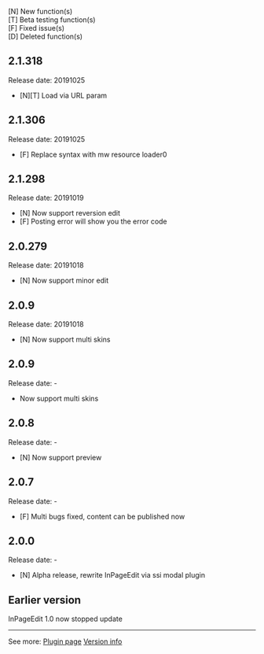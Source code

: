 
[N] New function(s)<br/>[T] Beta testing function(s)<br/>[F] Fixed issue(s)<br/>[D] Deleted function(s)
## 2.1.318
Release date: 20191025
* [N][T] Load via URL param

## 2.1.306
Release date: 20191025
* [F] Replace syntax with mw resource loader0

## 2.1.298
Release date: 20191019
* [N] Now support reversion edit
* [F] Posting error will show you the error code

## 2.0.279
Release date: 20191018
* [N] Now support minor edit

## 2.0.9
Release date: 20191018
* [N] Now support multi skins

## 2.0.9
Release date: -
* Now support multi skins

## 2.0.8
Release date: -
* [N] Now support preview

## 2.0.7
Release date: -
* [F] Multi bugs fixed, content can be published now

## 2.0.0
Release date: -
* [N] Alpha release, rewrite InPageEdit via ssi modal plugin

## Earlier version
InPageEdit 1.0 now stopped update

----
See more: [Plugin page](https://common.wjghj.cn/wiki/MediaWiki:Js-InPageEdit-v2.js) [Version info](https://common.wjghj.cn/wiki/MediaWiki:Js-InPageEdit-v2.js/version-info)
